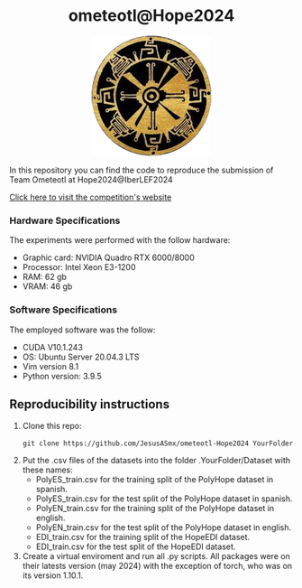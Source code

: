 <div align="center">

  # ometeotl@Hope2024

</div>


<div align="center">
  <img src="ometeotl.png">
</div>


In this repository you can find the code to reproduce the submission of Team Ometeotl at Hope2024@IberLEF2024

<a href="https://codalab.lisn.upsaclay.fr/competitions/17714"> Click here to visit the competition's website </a>

### Hardware Specifications

The experiments were performed with the follow hardware:
<ul>
    <li>Graphic card: NVIDIA Quadro RTX 6000/8000</li>
    <li>Processor: Intel Xeon E3-1200</li>
    <li>RAM: 62 gb</li>
    <li>VRAM: 46 gb</li>
</ul>


### Software Specifications

The employed software was the follow:
<ul>
    <li>CUDA  V10.1.243</li>
    <li>OS: Ubuntu Server 20.04.3 LTS</li>
    <li>Vim version 8.1</li>
    <li>Python version: 3.9.5</li>
</ul>


## Reproducibility instructions

<ol>
  <li>
    Clone this repo:
    
```
git clone https://github.com/JesusASmx/ometeotl-Hope2024 YourFolder
```
  </li>
  
  <li>
    Put the .csv files of the datasets into the folder .YourFolder/Dataset with these names:
    <ul>
      <li>PolyES_train.csv for the training split of the PolyHope dataset in spanish.</li>
      <li>PolyES_train.csv for the test split of the PolyHope dataset in spanish.</li>
      <li>PolyEN_train.csv for the training split of the PolyHope dataset in english.</li>
      <li>PolyEN_train.csv for the test split of the PolyHope dataset in english.</li>
      <li>EDI_train.csv for the training split of the HopeEDI dataset.</li>
      <li>EDI_train.csv for the test split of the HopeEDI dataset.</li>
    </ul>
    
  </li>
  <li>Create a virtual enviroment and run all .py scripts. All packages were on their latests version (may 2024) with the exception of torch, who was on its version 1.10.1.</li>
</ol>
